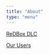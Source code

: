```yaml
---
title: "About"
type: "menu"
---
```

<!-- ensure there is a newline between each menu item to allow html <p> to wrap each one -->

[ReDBox DLC](rbdlc.html)

[Our Users](rbusers.html)
